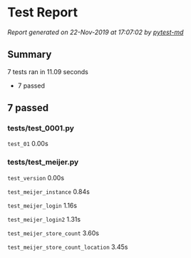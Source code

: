 # Test Report

*Report generated on 22-Nov-2019 at 17:07:02 by [pytest-md]*

[pytest-md]: https://github.com/hackebrot/pytest-md

## Summary

7 tests ran in 11.09 seconds

- 7 passed

## 7 passed

### tests/test_0001.py

`test_01` 0.00s

### tests/test_meijer.py

`test_version` 0.00s

`test_meijer_instance` 0.84s

`test_meijer_login` 1.16s

`test_meijer_login2` 1.31s

`test_meijer_store_count` 3.60s

`test_meijer_store_count_location` 3.45s
